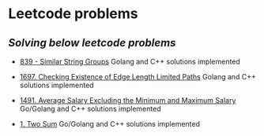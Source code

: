 # Leetcode problems
## _Solving below leetcode problems_
- [839 - Similar String Groups](https://leetcode.com/problems/similar-string-groups/description/) Golang and C++ solutions implemented

- [1697. Checking Existence of Edge Length Limited Paths](https://leetcode.com/problems/checking-existence-of-edge-length-limited-paths/) Golang and C++ solutions implemented

- [1491. Average Salary Excluding the Minimum and Maximum Salary](https://leetcode.com/problems/average-salary-excluding-the-minimum-and-maximum-salary/description/) Go/Golang and C++ solutions implemented

- [1. Two Sum](https://leetcode.com/problems/two-sum/) Go/Golang and C++ solutions implemented